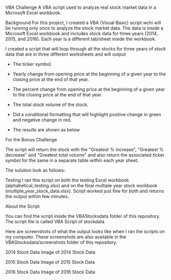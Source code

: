 VBA Challenge
A VBA script used to analyze real stock market data in a Microsoft Excel workbook.

Background
For this project, I created a VBA (Visual Basic) script wchi will be running only once to analyze the stock market data. The data is inside a Microsoft Excel workbook and includes stock data for three years (2014, 2015, and 2016). Each year is a different tab/sheet inside the workbook. 

I created a script that will loop through all the stocks for three years of stock data that are in three different worksheets and will output 

  * The ticker symbol.

  * Yearly change from opening price at the beginning of a given year to the closing price at the end of that year.

  * The percent change from opening price at the beginning of a given year to the closing price at the end of that year.

  * The total stock volume of the stock.

*   Did a conditional formatting that will highlight positive change in green and negative change in red.

* The results are shown as below 

For the Bonus Challenge 

The script will return the stock with the "Greatest % increase", "Greatest % decrease" and "Greatest total volume" and also return the associated ticker symbol for the same in a separate table within each year sheet.

The solution look as follows:

Testing
I ran this script on both the testing Excel workbook (alphabetical_testing.xlsx) and on the final multiple year stock workbook (multiple_year_stock_data.xlsx). Script worked just fine for both and returns the output within few minutes.  


About the Script

You can find the script inside the VBAStocksdata folder of this repository. The script file is called VBA Script of stockdata



Here are screenshots of what the output looks like when I ran the scripts on my computer. These screenshots are also available in the VBAStocksdata/screenshots folder of this repository.

2014 Stock Data
Image of 2014 Stock Data


2015 Stock Data
Image of 2015 Stock Data

2016 Stock Data
Image of 2016 Stock Data
